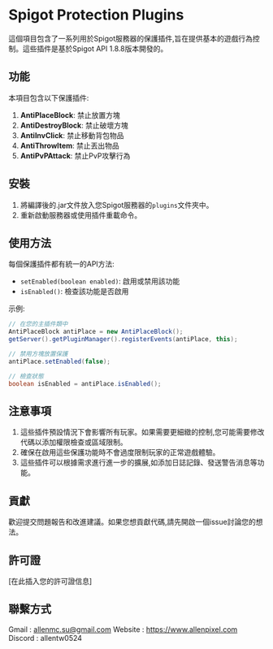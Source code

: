 # Spigot Protection Plugins

這個項目包含了一系列用於Spigot服務器的保護插件,旨在提供基本的遊戲行為控制。這些插件是基於Spigot API 1.8.8版本開發的。

## 功能

本項目包含以下保護插件:

1. **AntiPlaceBlock**: 禁止放置方塊
2. **AntiDestroyBlock**: 禁止破壞方塊
3. **AntiInvClick**: 禁止移動背包物品
4. **AntiThrowItem**: 禁止丟出物品
5. **AntiPvPAttack**: 禁止PvP攻擊行為

## 安裝

1. 將編譯後的.jar文件放入您Spigot服務器的`plugins`文件夾中。
2. 重新啟動服務器或使用插件重載命令。

## 使用方法

每個保護插件都有統一的API方法:

- `setEnabled(boolean enabled)`: 啟用或禁用該功能
- `isEnabled()`: 檢查該功能是否啟用

示例:

```java
// 在您的主插件類中
AntiPlaceBlock antiPlace = new AntiPlaceBlock();
getServer().getPluginManager().registerEvents(antiPlace, this);

// 禁用方塊放置保護
antiPlace.setEnabled(false);

// 檢查狀態
boolean isEnabled = antiPlace.isEnabled();
```

## 注意事項

1. 這些插件預設情況下會影響所有玩家。如果需要更細緻的控制,您可能需要修改代碼以添加權限檢查或區域限制。
2. 確保在啟用這些保護功能時不會過度限制玩家的正常遊戲體驗。
3. 這些插件可以根據需求進行進一步的擴展,如添加日誌記錄、發送警告消息等功能。

## 貢獻

歡迎提交問題報告和改進建議。如果您想貢獻代碼,請先開啟一個issue討論您的想法。

## 許可證

[在此插入您的許可證信息]

## 聯繫方式

Gmail : allenmc.su@gmail.com
Website : https://www.allenpixel.com
Discord : allentw0524
